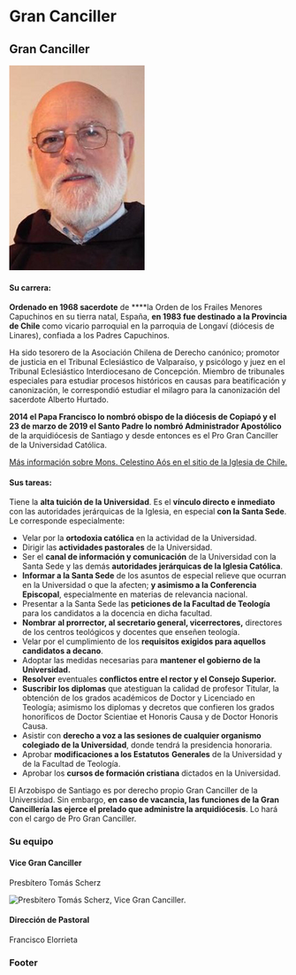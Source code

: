 # Gran Canciller

## Gran Canciller

![Monse&#xF1;or Celestino A&#xF3;s, Pro-Gran Canciller.](../../../.gitbook/assets/celestino_aos.jpg)

#### Su carrera:

**Ordenado en 1968 sacerdote** de ****la Orden de los Frailes Menores Capuchinos en su tierra natal, España, **en 1983 fue destinado a la Provincia de Chile** como vicario parroquial en la parroquia de Longaví \(diócesis de Linares\), confiada a los Padres Capuchinos.

Ha sido tesorero de la Asociación Chilena de Derecho canónico; promotor de justicia en el Tribunal Eclesiástico de Valparaíso, y psicólogo y juez en el Tribunal Eclesiástico Interdiocesano de Concepción. Miembro de tribunales especiales para estudiar procesos históricos en causas para beatificación y canonización, le correspondió estudiar el milagro para la canonización del sacerdote Alberto Hurtado.

**2014 el Papa Francisco lo nombró obispo de la diócesis de Copiapó y el 23 de marzo de 2019 el Santo Padre lo nombró Administrador Apostólico** de la arquidiócesis de Santiago y desde entonces es el Pro Gran Canciller de la Universidad Católica. 

[Más información sobre Mons. Celestino Aós en el sitio de la Iglesia de Chile.](http://iglesia.cl/diocesis_detalle.php?diocesis=12)

#### Sus tareas:

Tiene la **alta tuición de la Universidad**. Es el **vínculo directo e inmediato** con las autoridades jerárquicas de la Iglesia, en especial **con la Santa Sede**. Le corresponde especialmente:

* Velar por la **ortodoxia católica** en la actividad de la Universidad.
* Dirigir las **actividades pastorales** de la Universidad.
* Ser el **canal de información y comunicación** de la Universidad con la Santa Sede y las demás **autoridades jerárquicas de la Iglesia Católica**.
* **Informar a la Santa Sede** de los asuntos de especial relieve que ocurran en la Universidad o que la afecten; **y asimismo a la Conferencia Episcopal**, especialmente en materias de relevancia nacional.
* Presentar a la Santa Sede las **peticiones de la Facultad de Teología** para los candidatos a la docencia en dicha facultad.
* **Nombrar** **al prorrector, al secretario general, vicerrectores,** directores de los centros teológicos y docentes que enseñen teología.
* Velar por el cumplimiento de los **requisitos exigidos para aquellos candidatos a decano**.
* Adoptar las medidas necesarias para **mantener el gobierno de la Universidad.**
* **Resolver** eventuales **conflictos entre el rector y el Consejo Superior.**
* **Suscribir los diplomas** que atestiguan la calidad de profesor Titular, la obtención de los grados académicos de Doctor y Licenciado en Teología; asimismo los diplomas y decretos que confieren los grados honoríficos de Doctor Scientiae et Honoris Causa y de Doctor Honoris Causa.
* Asistir con **derecho a voz a las sesiones de cualquier organismo colegiado de la Universidad**, donde tendrá la presidencia honoraria.
* Aprobar **modificaciones a los Estatutos** **Generales** de la Universidad y de la Facultad de Teología.
* Aprobar los **cursos de formación cristiana** dictados en la Universidad.

El Arzobispo de Santiago es por derecho propio Gran Canciller de la Universidad. Sin embargo, **en caso de vacancia, las funciones de la Gran Cancillería las ejerce el prelado que administre la arquidiócesis**. Lo hará con el cargo de Pro Gran Canciller.

### Su equipo

#### Vice Gran Canciller

Presbítero Tomás Scherz

![Presb&#xED;tero Tom&#xE1;s Scherz, Vice Gran Canciller.](../../../.gitbook/assets/_mg_3609.jpg)

#### Dirección de Pastoral

Francisco Elorrieta



### Footer



